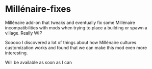 # Millénaire-fixes
Millénaire add-on that tweaks and eventually fix some Millénaire incompatibilities with mods when trying to place a building or spawn a village.
Really WIP

Sooooo I discovered a lot of things about how Millénaire cultures customization works and found that we can make this mod even more interesting.

Will be available as soon as I can
